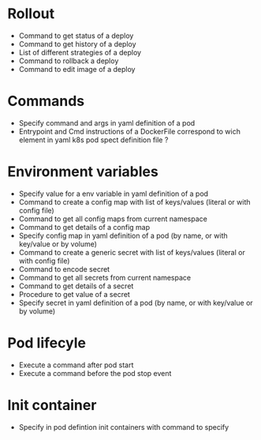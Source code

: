 # Rollout

 - Command to get status of a deploy
 - Command to get history of a deploy
 - List of different strategies of a deploy
 - Command to rollback a deploy
 - Command to edit image of a deploy
  
# Commands

 - Specify command and args in yaml definition of a pod
 - Entrypoint and Cmd instructions of a DockerFile correspond to wich element in yaml k8s pod spect definition file ?

# Environment variables

 - Specify value for a env variable in yaml definition of a pod
 - Command to create a config map  with list of keys/values (literal or with config file)
 - Command to get all config maps from current namespace
 - Command to get details of a config map
 - Specify config map in yaml definition of a pod (by name, or with key/value or by volume)
 - Command to create a generic secret  with list of keys/values (literal or with config file)
 - Command to encode secret
 - Command to get all secrets from current namespace
 - Command to get details of a secret
 - Procedure to get value of a secret
 - Specify secret in yaml definition of a pod (by name, or with key/value or by volume)

# Pod lifecyle

 - Execute a command after pod start
 - Execute a command before the pod stop event

# Init container

 - Specify in pod defintion  init containers with command to specify